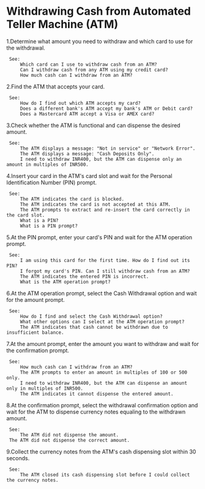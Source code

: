 # Withdrawing Cash from Automated Teller Machine (ATM)

1.Determine what amount you need to withdraw and which card to use for the withdrawal.

     See:
         Which card can I use to withdraw cash from an ATM?
         Can I withdraw cash from any ATM using my credit card?
         How much cash can I withdraw from an ATM?

2.Find the ATM that accepts your card.

     See:
         How do I find out which ATM accepts my card?
         Does a different bank's ATM accept my bank's ATM or Debit card?
         Does a Mastercard ATM accept a Visa or AMEX card?

3.Check whether the ATM is functional and can dispense the desired amount.

     See:
         The ATM displays a message: "Not in service" or "Network Error".
         The ATM displays a message: "Cash Deposits Only".
         I need to withdraw INR400, but the ATM can dispense only an amount in multiples of INR500.
 
4.Insert your card in the ATM's card slot and wait for the Personal Identification Number (PIN) prompt.

     See:
         The ATM indicates the card is blocked.
         The ATM indicates the card is not accepted at this ATM.
         The ATM prompts to extract and re-insert the card correctly in the card slot.
         What is a PIN?
         What is a PIN prompt?

5.At the PIN prompt, enter your card's PIN and wait for the ATM operation prompt.

     See:
         I am using this card for the first time. How do I find out its PIN?
         I forgot my card's PIN. Can I still withdraw cash from an ATM?
         The ATM indicates the entered PIN is incorrect.
         What is the ATM operation prompt?

6.At the ATM operation prompt, select the Cash Withdrawal option and wait for the amount prompt.

     See:
         How do I find and select the Cash Withdrawal option?
         What other options can I select at the ATM operation prompt?
         The ATM indicates that cash cannot be withdrawn due to insufficient balance.

7.At the amount prompt, enter the amount you want to withdraw and wait for the confirmation prompt.

     See:
         How much cash can I withdraw from an ATM?
         The ATM prompts to enter an amount in multiples of 100 or 500 only.
         I need to withdraw INR400, but the ATM can dispense an amount only in multiples of INR500.
         The ATM indicates it cannot dispense the entered amount.

8.At the confirmation prompt, select the withdrawal confirmation option and wait for the ATM to dispense currency notes equaling to the withdrawn amount.

     See:
         The ATM did not dispense the amount.
	 The ATM did not dispense the correct amount.
         
9.Collect the currency notes from the ATM's cash dispensing slot within 30 seconds.

     See:
         The ATM closed its cash dispensing slot before I could collect the currency notes.
